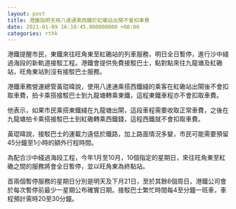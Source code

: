 ```yaml
---
layout: post
title: 港鐵指明天用八達通乘西鐵於紅磡站出閘不會扣車費
date: 2021-01-09 16:10:45.000000000 +08:00
categories: rthk
---
```


港鐵提醒市民，東鐵來往旺角東至紅磡站的列車服務，明日全日暫停，進行沙中綫過海段的新軌道接駁工程。港鐵會提供免費接駁巴士，點對點來往九龍塘及紅磡站，旺角東站則沒有接駁巴士服務。

港鐵車務營運總管黃琨暐說，使用八達通乘搭西鐵綫的乘客在紅磡站出閘後不會扣取車費，拍卡乘搭接駁巴士到九龍塘轉乘東鐵，這程東鐵車程亦不會扣取車費。

他表示，如果市民乘搭東鐵綫在九龍塘出閘，這段車程需要收取正常車費，之後在九龍塘拍卡乘搭接駁巴士到紅磡轉乘西鐵錢，這程西鐵就不會扣取車費。

黃琨暐說，接駁巴士的運載力遠低於鐵路，加上路面情況多變，市民可能需要預留45分鐘至1小時的額外行程時間。

為配合沙中綫過海段工程，今年1月至10月，10個指定的星期日，來往旺角東至紅磡之間的服務將會全日暫停，並以旺角東為終點站。

首兩個暫停服務的星期日分別是明天及下月21日，至於其餘8個周日，港鐵公司會於每次暫停前最少一星期公布確實日期。接駁巴士繁忙時間每4至分鐘一班車，車程預計需時20至30分鐘。
